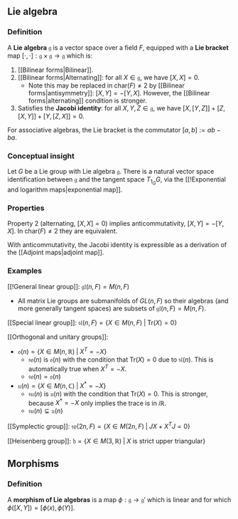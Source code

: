## Lie algebra 
### Definition
A **Lie algebra** $\mathfrak{g}$ is a vector space over a field $F$, equipped with a **Lie bracket** map $[\cdot,\cdot]: \mathfrak{g} \times \mathfrak{g} \to \mathfrak{g}$ which is:
1. [[Bilinear forms|Bilinear]].
2. [[Bilinear forms|Alternating]]: for all $X \in \mathfrak{g}$, we have $[X,X]=0$.
	- Note this may be replaced in $\text{char}(F)\neq 2$ by [[Bilinear forms|antisymmetry]]: $[X,Y]=-[Y,X]$. However, the [[Bilinear forms|alternating]] condition is stronger.
3. Satisfies the **Jacobi identity**: for all $X,Y,Z \in \mathfrak{g}$, we have $[X,[Y,Z]]+[Z,[X,Y]]+[Y,[Z,X]]=0$.

For associative algebras, the Lie bracket is the commutator $[a,b]:=ab-ba$.

### Conceptual insight
Let $G$ be a Lie group with Lie algebra $\mathfrak{g}$. There is a natural vector space identification between $\mathfrak{g}$ and the tangent space $T_{1_{G}} G$, via the [[!Exponential and logarithm maps|exponential map]]. 

### Properties
Property 2 (alternating, $[X,X]=0$) implies anticommutativity, $[X,Y]=-[Y,X]$. In $\text{char}(F)\neq 2$ they are equivalent.

With anticommutativity, the Jacobi identity is expressible as a derivation of the [[Adjoint maps|adjoint map]].


### Examples
[[!General linear group]]: $\mathfrak{gl}(n,F)=M(n,F)$
- All matrix Lie groups are submanifolds of $GL(n,F)$ so their algebras (and more generally tangent spaces) are subsets of $\mathfrak{gl}(n,F)=M(n,F)$.

[[Special linear group]]: $\mathfrak{sl}(n,F)=\{ X \in M(n,F) \; | \; \mathrm{Tr}(X)=0 \}$

[[Orthogonal and unitary groups]]: 
* $\mathfrak{o}(n)=\{ X \in M(n,\mathbb{R}) \; | \; X^T = -X \}$
	* $\mathfrak{so}(n)$ is $\mathfrak{o}(n)$ with the condition that $\mathrm{Tr}(X)=0$ due to $\mathfrak{sl}(n)$. This is automatically true when $X^T=-X$.
	* $\mathfrak{so}(n)=\mathfrak{o}(n)$
* $\mathfrak{u}(n)=\{ X \in M(n,\mathbb{C}) \; | \; X^* = -X \}$
	* $\mathfrak{su}(n)$ is $\mathfrak{u}(n)$ with the condition that $\mathrm{Tr}(X)=0$. This is stronger, because $X^*=-X$ only implies the trace is in $i\mathbb{R}$.
	* $\mathfrak{su}(n) \subsetneq \mathfrak{u}(n)$

[[Symplectic group]]: $\mathfrak{sp}(2n,F)=\{ X \in M(2n,F) \; | \; JX+X^TJ=0 \}$

[[Heisenberg group]]: $\mathfrak{h}=\{ X \in M(3,\mathbb{R}) \; | \; X \text{ is strict upper triangular} \}$

## Morphisms
### Definition
A **morphism of Lie algebras** is a map $\phi:\mathfrak{g} \to \mathfrak{g}'$ which is linear and for which $\phi([X,Y]) = [\phi(x),\phi(Y)]$.




